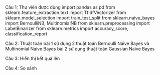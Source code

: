 Câu 1: Thư viên được dùng
import pandas as pd
from sklearn.feature_extraction.text import TfidfVectorizer
from sklearn.model_selection import train_test_split
from sklearn.naive_bayes import BernoulliNB, MultinomialNB
from sklearn.preprocessing import LabelBinarizer
from sklearn.metrics import accuracy_score, classification_report

Câu 2: Thuật toán
bài 1 sử dụng 2 thuật toán Bernoulli Naive Bayes và Multinomial Naive Bayes
bài 2 sử dụng thuật toán Gaussian Naive Bayes

Câu 3: Hiển thị kết quả lên 


Câu 4: So sánh

